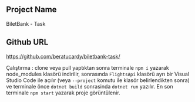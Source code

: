 ## Project Name

BiletBank - Task

## Github URL

https://github.com/beratucardy/biletbank-task/

Çalıştırma : clone veya pull yaptıktan sonra terminale `npm i` yazarak node_modules klasörü indirilir, sonrasında `FlightsApi` klasörü ayrı bir Visual Studio Code ile açılır (veya `--project` komutu ile klasör belirlendikten sonra) ve terminale önce `dotnet build` sonrasinda `dotnet run` yazılır. En son terminale `npm start` yazarak proje görüntülenir.

